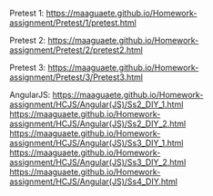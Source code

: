 Pretest 1:
https://maaguaete.github.io/Homework-assignment/Pretest/1/pretest.html

Pretest 2:
https://maaguaete.github.io/Homework-assignment/Pretest/2/pretest2.html

Pretest 3:
https://maaguaete.github.io/Homework-assignment/Pretest/3/Pretest3.html

AngularJS:
https://maaguaete.github.io/Homework-assignment/HCJS/Angular(JS)/Ss2_DIY_1.html
https://maaguaete.github.io/Homework-assignment/HCJS/Angular(JS)/Ss2_DIY_2.html
https://maaguaete.github.io/Homework-assignment/HCJS/Angular(JS)/Ss3_DIY_1.html
https://maaguaete.github.io/Homework-assignment/HCJS/Angular(JS)/Ss3_DIY_2.html
https://maaguaete.github.io/Homework-assignment/HCJS/Angular(JS)/Ss4_DIY.html
